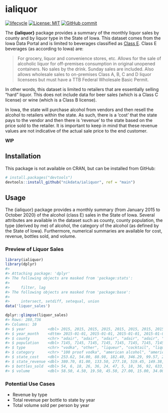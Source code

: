 
<!-- README.md is generated from README.Rmd. Please edit that file -->

# ialiquor

<!-- badges: start -->

[![lifecycle](https://img.shields.io/badge/lifecycle-experimental-orange.svg)](https://www.tidyverse.org/lifecycle/#experimental)
[![License:
MIT](https://img.shields.io/badge/License-MIT-blue.svg)](https://opensource.org/licenses/MIT)
[![GitHub
commit](https://img.shields.io/github/last-commit/nikdata/ialiquor)](https://github.com/nikdata/ialiquor/commit/main)
<!-- badges: end -->

The **{ialiquor}** package provides a summary of the monthly liquor
sales by county and by liquor type in the State of Iowa. This dataset
comes from the Iowa Data Portal and is limited to beverages classified
as [Class E](https://abd.iowa.gov/license-classifications). Class E
beverages (as according to Iowa) are:

> For grocery, liquor and convenience stores, etc. Allows for the sale
> of alcoholic liquor for off-premises consumption in original unopened
> containers. No sales by the drink. Sunday sales are included. Also
> allows wholesale sales to on-premises Class A, B, C and D liquor
> licensees but must have a TTB Federal Wholesale Basic Permit.

In other words, this dataset is limited to retailers that are
essentially selling “hard” liquor. This does not include data for beer
sales (which is a Class C license) or wine (which is a Class B license).

In Iowa, the state will purchase alcohol from vendors and then resell
the alcohol to retailers within the state. As such, there is a ‘cost’
that the state pays to the vendor and then there is ‘revenue’ to the
state based on the price sold to the retailer. It is important to keep
in mind that these revenue values are not indicative of the actual sale
price to the end customer.

**WIP**

## Installation

This package is not available on CRAN, but can be installed from GitHub:

``` r
# install.packages("devtools")
devtools::install_github("nikdata/ialiquor", ref = "main")
```

## Usage

The {ialiquor} package provides a monthly summary (from January 2015 to
October 2020) of the alcohol (class E) sales in the State of Iowa.
Several attributes are available in the dataset such as county, county
population, the type (derived by me) of alcohol, the category of the
alcohol (as defined by the State of Iowa). Furthermore, numerical
summaries are available for cost, revenue, bottles sold, and volume.

### Preview of Liquor Sales

``` r
library(ialiquor)
library(dplyr)
#> 
#> Attaching package: 'dplyr'
#> The following objects are masked from 'package:stats':
#> 
#>     filter, lag
#> The following objects are masked from 'package:base':
#> 
#>     intersect, setdiff, setequal, union
data('liquor_sales')

dplyr::glimpse(liquor_sales)
#> Rows: 280,736
#> Columns: 10
#> $ year          <dbl> 2015, 2015, 2015, 2015, 2015, 2015, 2015, 2015, 2015, 2…
#> $ year_month    <dttm> 2015-01-01, 2015-01-01, 2015-01-01, 2015-01-01, 2015-0…
#> $ county        <chr> "adair", "adair", "adair", "adair", "adair", "adair", "…
#> $ population    <dbl> 7145, 7145, 7145, 7145, 7145, 7145, 7145, 7145, 7145, 7…
#> $ type          <chr> "vodka", "other", "liqueur", "cocktail", "liqueur", "gi…
#> $ category      <chr> "100 proof vodka", "american alcohol", "american amaret…
#> $ state_cost    <dbl> 253.62, 54.00, 88.98, 182.40, 346.29, 99.57, 257.72, 31…
#> $ state_revenue <dbl> 380.70, 81.00, 133.50, 277.10, 519.45, 149.38, 388.12, …
#> $ bottles_sold  <dbl> 54, 6, 18, 26, 36, 24, 47, 5, 18, 36, 92, 633, 60, 25, …
#> $ volume        <dbl> 58.50, 4.50, 19.50, 45.50, 27.00, 15.00, 34.00, 3.75, 1…
```

### Potential Use Cases

  - Revenue by type
  - Total revenue per bottle to state by year
  - Total volume sold per person by year

